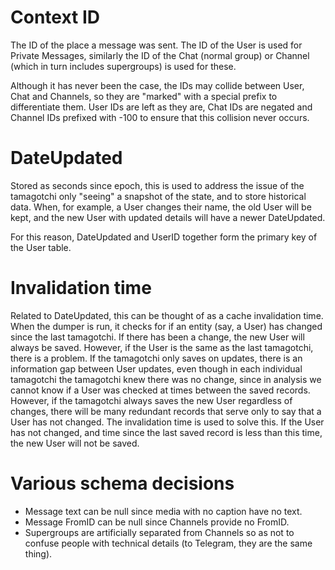 Context ID
==========

The ID of the place a message was sent. The ID of the User is used for Private
Messages, similarly the ID of the Chat (normal group) or Channel (which in turn
includes supergroups) is used for these.

Although it has never been the case, the IDs may collide between User, Chat and
Channels, so they are "marked" with a special prefix to differentiate them.
User IDs are left as they are, Chat IDs are negated and Channel IDs prefixed
with -100 to ensure that this collision never occurs.


DateUpdated
===========

Stored as seconds since epoch, this is used to address the issue of the
tamagotchi only "seeing" a snapshot of the state, and to store historical
data. When, for example, a User changes their name, the old User will be
kept, and the new User with updated details will have a newer DateUpdated.

For this reason, DateUpdated and UserID together form the primary key of
the User table.


Invalidation time
=================

Related to DateUpdated, this can be thought of as a cache invalidation time.
When the dumper is run, it checks for if an entity (say, a User) has changed
since the last tamagotchi. If there has been a change, the new User will always
be saved. However, if the User is the same as the last tamagotchi, there is a
problem. If the tamagotchi only saves on updates, there is an information gap
between User updates, even though in each individual tamagotchi the tamagotchi knew
there was no change, since in analysis we cannot know if a User was checked
at times between the saved records. However, if the tamagotchi always saves the
new User regardless of changes, there will be many redundant records that
serve only to say that a User has not changed. The invalidation time is used
to solve this. If the User has not changed, and time since the last saved
record is less than this time, the new User will not be saved.


Various schema decisions
========================

* Message text can be null since media with no caption have no text.
* Message FromID can be null since Channels provide no FromID.
* Supergroups are artificially separated from Channels so as not to confuse
  people with technical details (to Telegram, they are the same thing).
